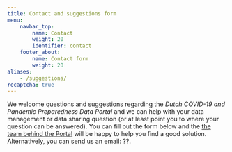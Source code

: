 ```yaml
---
title: Contact and suggestions form
menu:
    navbar_top:
        name: Contact
        weight: 20
        identifier: contact
    footer_about:
        name: Contact form
        weight: 20
aliases:
    - /suggestions/
recaptcha: true
---
```


We welcome questions and suggestions regarding the *Dutch COVID-19 and Pandemic Preparedness Data Portal* and we can help with your data management or data sharing question (or at least point you to where your question can be answered). You can fill out the form below and the [the team behind the Portal](/about/) will be happy to help you find a good solution. Alternatively, you can send us an email: ??.
